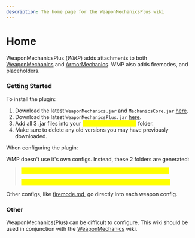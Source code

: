 ```yaml
---
description: The home page for the WeaponMechanicsPlus wiki
---
```


# Home

WeaponMechanicsPlus (_WMP_) adds attachments to both [WeaponMechanics](https://www.spigotmc.org/resources/weaponmechanics-guns-in-minecraft-1-12-2-1-20-2.99913/) and [ArmorMechanics](https://www.spigotmc.org/resources/armormechanics-custom-armor-for-your-guns-1-13-2-1-20-2.103179/). WMP also adds firemodes, and placeholders.&#x20;

### Getting Started

To install the plugin:

1. Download the latest `WeaponMechanics.jar` and `MechanicsCore.jar` [here](https://www.spigotmc.org/resources/weaponmechanics-guns-in-minecraft-1-12-2-1-20-4.99913/).
2. Download the latest `WeaponMechanicsPlus.jar` [here](https://www.spigotmc.org/resources/weaponmechanicsplus.113789/).
3. Add all 3 .jar files into your <mark style="color:yellow;">your server -> plugins</mark> folder.
4. Make sure to delete any old versions you may have previously downloaded.

When configuring the plugin:

WMP doesn't use it's own configs. Instead, these 2 folders are generated:

> <mark style="color:yellow;">your server -> plugins -> WeaponMechanics -> attachments</mark>
>
> <mark style="color:yellow;">your server -> plugins -> WeaponMechanics -> placeholders</mark>

Other configs, like [firemode.md](firemode.md "mention"), go directly into each weapon config.&#x20;

### Other

WeaponMechanics(Plus) can be difficult to configure. This wiki should be used in conjunction with the [WeaponMechanics](https://app.gitbook.com/o/MgHAZkcfIhs3YcmBjk2r/s/nwFaVZ2SN7YPdxsP5G6f/ "mention") wiki.&#x20;
